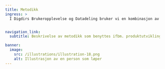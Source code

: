 ```yaml
---
title: Metodikk
ingress: >
  I Digdirs Brukeropplevelse og Datadeling bruker vi en kombinasjon av Scrum, designtenkning og DevOps for å utvikle brukersentrerte tjenester. Scrum gir oss struktur gjennom sprinter og backlog, designtenkning fokuserer på brukerbehov og tidlig testing, mens DevOps integrerer utvikling og drift for effektiv leveranse. Sammen sikrer disse metodene fleksibilitet, innovasjon og kontinuerlig forbedring.


navigation_link:
  subtitle: Beskrivelse av metodikk som benyttes ifbm. produktutvikling

banner:
  image:
    src: /illustrations/illustration-18.png
    alt: Illustrasjon av en person som løper
---
```


